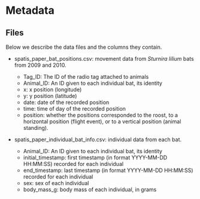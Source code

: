 # Metadata

## Files

Below we describe the data files and the columns they contain.

- spatis_paper_bat_positions.csv: movement data from _Sturnira lilium_ bats from 2009 and 2010.
  * Tag_ID: The ID of the radio tag attached to animals
  * Animal_ID: An ID given to each individual bat, its identity
  * x: x position (longitude)
  * y: y position (latitude)
  * date: date of the recorded position 
  * time: time of day of the recorded position 
  * position: whether the positions corresponded to the roost, to a horizontal position 
  (flight event), or to a vertical position (animal standing). 

- spatis_paper_individual_bat_info.csv: individual data from each bat.
  * Animal_ID: An ID given to each individual bat, its identity
  * initial_timestamp: first timestamp (in format YYYY-MM-DD HH:MM:SS) recorded for each individual
  * end_timestamp: last timestamp (in format YYYY-MM-DD HH:MM:SS) recorded for each individual
  * sex: sex of each individual
  * body_mass_g: body mass of each individual, in grams
